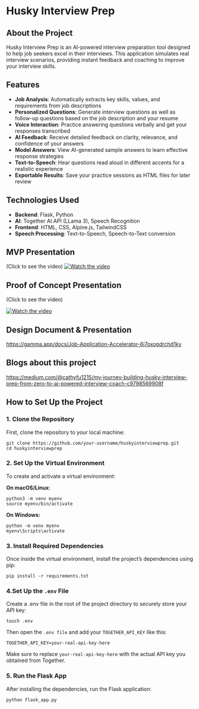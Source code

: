 # Husky Interview Prep


## About the Project

Husky Interview Prep is an AI-powered interview preparation tool designed to help job seekers excel in their interviews. This application simulates real interview scenarios, providing instant feedback and coaching to improve your interview skills.

## Features

- **Job Analysis**: Automatically extracts key skills, values, and requirements from job descriptions
- **Personalized Questions**: Generate interview questions as well as follow-up questions based on the job description and your resume
- **Voice Interaction**: Practice answering questions verbally and get your responses transcribed
- **AI Feedback**: Receive detailed feedback on clarity, relevance, and confidence of your answers
- **Model Answers**: View AI-generated sample answers to learn effective response strategies
- **Text-to-Speech**: Hear questions read aloud in different accents for a realistic experience
- **Exportable Results**: Save your practice sessions as HTML files for later review

## Technologies Used

- **Backend**: Flask, Python
- **AI**: Together AI API (LLama 3), Speech Recognition
- **Frontend**: HTML, CSS, Alpine.js, TailwindCSS
- **Speech Processing**: Text-to-Speech, Speech-to-Text conversion

## MVP Presentation
(Click to see the video)
[![Watch the video](https://img.youtube.com/vi/ZQk1MGm-dYw/maxresdefault.jpg)](https://www.youtube.com/watch?v=ZQk1MGm-dYw)

## Proof of Concept Presentation
(Click to see the video)

[![Watch the video](https://img.youtube.com/vi/iYD9pknqTcg/maxresdefault.jpg)](https://www.youtube.com/watch?v=iYD9pknqTcg)

## Design Document & Presentation

https://gamma.app/docs/Job-Application-Accelerator-6j7oxopdrchd1kv

## Blogs about this project
https://medium.com/@cathyfu1215/my-journey-building-husky-interview-prep-from-zero-to-ai-powered-interview-coach-c9798569908f



## How to Set Up the Project
### 1. Clone the Repository

First, clone the repository to your local machine:

```
git clone https://github.com/your-username/huskyinterviewprep.git
cd huskyinterviewprep
```

### 2. Set Up the Virtual Environment
To create and activate a virtual environment:

**On macOS/Linux**:


```
python3 -m venv myenv
source myenv/bin/activate
```

**On Windows:** 
```
python -m venv myenv
myenv\Scripts\activate
```

### 3. Install Required Dependencies
Once inside the virtual environment, install the project’s dependencies using pip:

```
pip install -r requirements.txt
```


### 4.Set Up the ```.env``` File
Create a .env file in the root of the project directory to securely store your API key:

```
touch .env
```

Then open the ```.env file``` and add your ```TOGETHER_API_KEY``` like this:
```
TOGETHER_API_KEY=your-real-api-key-here
```
Make sure to replace ```your-real-api-key-here``` with the actual API key you obtained from Together.







### 5. Run the Flask App
After installing the dependencies, run the Flask application:

```
python flask_app.py
```



